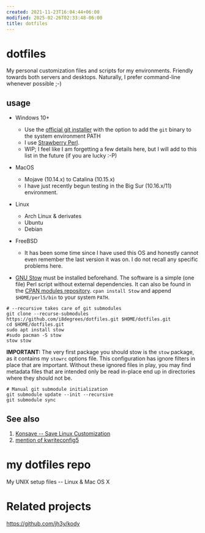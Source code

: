 ```yaml
---
created: 2021-11-23T16:04:44+06:00
modified: 2025-02-26T02:33:48-06:00
title: dotfiles
---
```


# dotfiles

My personal customization files and scripts for my environments. Friendly towards both servers and desktops. Naturally, I prefer command-line whenever possible ;-)

## usage

- Windows 10+
  * Use the [official git installer](https://git-scm.com/downloads) with the option to add the `git` binary to the system environment PATH
  * I use [Strawberry Perl](https://strawberryperl.com/).
  * WIP; I feel like I am forgetting a few details here, but I will add to this list in the future (if you are lucky :-P)
- MacOS
  * Mojave (10.14.x) to Catalina (10.15.x)
  * I have just recently begun testing in the Big Sur (10.16.x/11)
  environment.
- Linux
  * Arch Linux & derivates
  * Ubuntu
  * Debian
- FreeBSD
  * It has been some time since I have used this OS and honestly cannot even remember the last version it was on. I do not recall any specific problems here.

- [GNU Stow](https://www.gnu.org/software/stow/) must be installed beforehand. The software is a simple (one file) Perl script without external dependencies. It can also be found in the [CPAN modules repository](https://metacpan.org/dist/Stow/view/bin/stow). `cpan install Stow` and append `$HOME/perl5/bin` to your system `PATH`.

```shell
# --recursive takes care of git submodules
git clone --recurse-submodules https://github.com/i8degrees/dotfiles.git $HOME/dotfiles.git
cd $HOME/dotfiles.git
sudo apt install stow
#sudo pacman -S stow
stow stow
```

**IMPORTANT:** The very first package you should stow is the `stow` package, as it contains my `stowrc` options file. This configuration
has ignore filters in place that are important. Without these ignored files in play, you may find metadata files that are intended only be read in-place end up in directories where they should not be.

```shell
# Manual git submodule initialization
git submodule update --init --recursive
git submodule sync
```

## See also

1. [Konsave -- Save Linux Customization](https://github.com/Prayag2/konsave)
1. [mention of kwriteconfig5](https://github.com/nix-community/home-manager/issues/607)
# my dotfiles repo

My UNIX setup files -- Linux & Mac OS X

# Related projects

https://github.com/jh3y/kody

